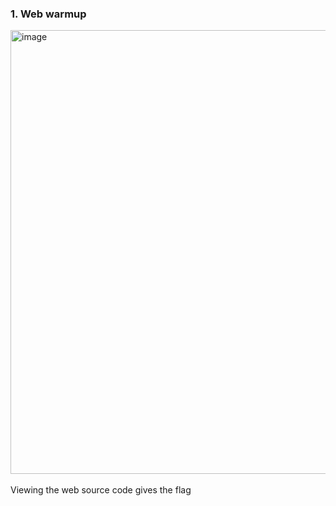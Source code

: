 ### 1. Web warmup

<img width="710" alt="image" src="https://user-images.githubusercontent.com/79892065/158336979-5dca0a6f-1a92-4f15-ad90-40cb2a7b1a2e.png"><br>
<br>Viewing the web source code gives the flag
